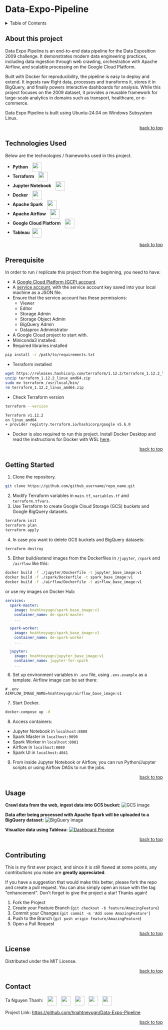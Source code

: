 # Data-Expo-Pipeline

<a id="readme-top"></a>

<details>
  <summary>Table of Contents</summary>
  <ol>
    <li><a href="#about-this-project">About This Project</a></li>
    <li><a href="#technologies-used">Technologies Used</a></li>
    <li><a href="#prerequisite">Prerequisite</a></li>
    <li><a href="#getting-started">Getting Started</a></li>
    <li><a href="#usage">Usage</a></li>
    <li><a href="#contributing">Contributing</a></li>
    <li><a href="#license">License</a></li>
    <li><a href="#contact">Contact</a></li>
  </ol>
</details>


## About this project

Data Expo Pipeline is an end-to-end data pipeline for the Data Exposition 2009 challenge. It demonstrates modern data engineering practices, including data ingestion through web crawling, orchestration with Apache Airflow, and scalable processing on the Google Cloud Platform.

Built with Docker for reproducibility, the pipeline is easy to deploy and extend. It ingests raw flight data, processes and transforms it, stores it in BigQuery, and finally powers interactive dashboards for analysis. While this project focuses on the 2009 dataset, it provides a reusable framework for large-scale analytics in domains such as transport, healthcare, or e-commerce.

Data Expo Pipeline is built using Ubuntu-24.04 on Windows Subsystem Linux.

<p align="right"><a href="#readme-top">back to top</a></p>

## Technologies Used

Below are the technologies / frameworks used in this project. 

- **Python** [<img src="https://cdn.jsdelivr.net/gh/devicons/devicon@latest/icons/python/python-original.svg" height=30 width=30 style="vertical-align:middle; margin-left:10px"/>](https://www.python.org/)
- **Terraform** [<img src="https://cdn.jsdelivr.net/gh/devicons/devicon@latest/icons/terraform/terraform-original.svg" height=30 width=30 style="vertical-align:middle; margin-left:10px"/>](https://developer.hashicorp.com/terraform)
- **Jupyter Notebook** [<img src="https://cdn.jsdelivr.net/gh/devicons/devicon@latest/icons/jupyter/jupyter-original.svg" height=30 width=30 style="vertical-align:middle; margin-left:10px"/>](https://jupyter.org/)
- **Docker** [<img src="https://cdn.jsdelivr.net/gh/devicons/devicon@latest/icons/docker/docker-original.svg" height=30 width=30 style="vertical-align:middle; margin-left:10px"/>](https://www.docker.com/)
- **Apache Spark** [<img src="https://cdn.jsdelivr.net/gh/devicons/devicon@latest/icons/apachespark/apachespark-original.svg" height=30 width=30 style="vertical-align:middle; margin-left:10px"/>](https://spark.apache.org/)
- **Apache Airflow** [<img src="https://cdn.jsdelivr.net/gh/devicons/devicon@latest/icons/apacheairflow/apacheairflow-original.svg" height=30 width=30 style="vertical-align:middle; margin-left:10px"/>](https://airflow.apache.org/)
- **Google Cloud Platform** [<img src="https://cdn.jsdelivr.net/gh/devicons/devicon@latest/icons/googlecloud/googlecloud-original.svg" height=30 width=30 style="vertical-align:middle; margin-left:10px"/>](https://cloud.google.com/)
- **Tableau** [<img src="https://www.svgrepo.com/download/354428/tableau-icon.svg" height=30 width=30 style="vertical-align:middle; margin-left:4px" height=30 width=30 style="vertical-align:middle; margin-left:10px"/>](https://www.tableau.com/)

<p align="right"><a href="#readme-top">back to top</a></p>

## Prerequisite

In order to run / replicate this project from the beginning, you need to have:
- A [Google Cloud Platform (GCP) account](https://console.cloud.google.com/).
- A [service account](https://console.cloud.google.com/iam-admin/serviceaccounts), with the service account key saved into your local machine as a JSON file. 
- Ensure that the service account has these permissions: 
	- Viewer
	- Editor
	- Storage Admin
	- Storage Object Admin
	- BigQuery Admin
	- Dataproc Administrator
- A Google Cloud project to start with.
- Miniconda3 installed. 
- Required libraries installed
```sh
pip install -r /path/to/requirements.txt
```

- Terraform installed
```sh
wget https://releases.hashicorp.com/terraform/1.12.2/terraform_1.12.2_linux_amd64.zip
unzip terraform_1.12.2_linux_amd64.zip
sudo mv terraform /usr/local/bin/
rm terraform_1.12.2_linux_amd64.zip
```

- Check Terraform version
```sh
terraform --version

Terraform v1.12.2
on linux_amd64
+ provider registry.terraform.io/hashicorp/google v5.6.0
```

- Docker is also required to run this project. Install Docker Desktop and read the instructions for Docker with WSL [here](https://docs.docker.com/desktop/features/wsl/).

<p align="right"><a href="#readme-top">back to top</a></p>

## Getting Started

1. Clone the repository.
```sh
git clone https://github.com/github_username/repo_name.git
```

2. Modify Terraform variables in `main.tf`, `variables.tf` and `terraform.tfvars`.
3. Use Terraform to create Google Cloud Storage (GCS) buckets and Google BigQuery datasets.
```sh
terraform init
terraform plan
terraform apply
```

4. In case you want to delete GCS buckets and BigQuery datasets:
```sh
terraform destroy
```

5. Either build/extend images from the Dockerfiles in `/jupyter`, `/spark` and `/airflow` like this:
```sh
docker build -f ./jupyter/Dockerfile -t jupyter_base_image:v1
docker build -f ./spark/Dockerfile -t spark_base_image:v1
docker build -f ./airflow/Dockerfile -t airflow_base_image:v1
```

or use my images on Docker Hub:
```yaml
services:
  spark-master:
    image: hnahtneyugn/spark_base_image:v1
    container_name: de-spark-master
    ...

  spark-worker:
    image: hnahtneyugn/spark_base_image:v1
    container_name: de-spark-worker
    ...

  jupyter:
    image: hnahtneyugn/jupyter_base_image:v1
    container_name: jupyter-for-spark
    ...
```

6. Set up environment variables in `.env` file, using `.env.example` as a template. Airflow image can be set there:
```
# .env
AIRFLOW_IMAGE_NAME=hnahtneyugn/airflow_base_image:v1
```

7. Start Docker.
```sh
docker-compose up -d
```

8. Access containers:
- Jupyter Notebook in `localhost:8888`
- Spark Master in `localhost:9090`
- Spark Worker in `localhost:8081`
- Airflow in `localhost:8080`
- Spark UI in `localhost:4041`

9. From inside Jupyter Notebook or Airflow, you can run Python/Jupyter scripts or using Airflow DAGs to run the jobs.

<p align="right"><a href="#readme-top">back to top</a></p>

## Usage 

**Crawl data from the web, ingest data into GCS bucket:**
![GCS image](./assets/images/Pasted_image_20250820164613.png)


**Data after being processed with Apache Spark will be uploaded to a BigQuery dataset:**
![BigQuery image](./assets/images/Pasted_image_20250820165325.png)


**Visualize data using Tableau:**
[![Dashboard Preview](./assets/images/dashboard.png)](./dashboards/Extra_Analysis_Dashboard.pdf)

<p align="right"><a href="#readme-top">back to top</a></p>

## Contributing

This is my first ever project, and since it is still flawed at some points, any contributions you make are **greatly appreciated**.

If you have a suggestion that would make this better, please fork the repo and create a pull request. You can also simply open an issue with the tag "enhancement". Don't forget to give the project a star! Thanks again!

1. Fork the Project
2. Create your Feature Branch (`git checkout -b feature/AmazingFeature`)
3. Commit your Changes (`git commit -m 'Add some AmazingFeature'`)
4. Push to the Branch (`git push origin feature/AmazingFeature`)
5. Open a Pull Request

<p align="right"><a href="#readme-top">back to top</a></p>

## License

Distributed under the MIT License.

<p align="right"><a href="#readme-top">back to top</a></p>

## Contact

Ta Nguyen Thanh: [<img src="https://cdn.jsdelivr.net/gh/selfhst/icons/svg/github-light.svg" height="30" style="vertical-align:middle; margin-left:10px">](https://github.com/hnahtneyugn) [<img src="https://cdn.jsdelivr.net/gh/selfhst/icons/svg/facebook-light.svg" height="30" style="vertical-align:middle; margin-left:10px">](https://www.facebook.com/godsendparanoia/) [<img src="https://cdn.jsdelivr.net/gh/selfhst/icons/svg/instagram-light.svg" height="30" style="vertical-align:middle; margin-left:10px">](https://www.instagram.com/tngtwx_/) [<img src="https://cdn.jsdelivr.net/gh/selfhst/icons/svg/linkedin-light.svg" height="30" style="vertical-align:middle; margin-left:10px">](https://www.linkedin.com/in/tanguyenthanh/) [<img src="https://cdn.jsdelivr.net/gh/selfhst/icons/svg/gmail-light.svg" height="30" style="vertical-align:middle; margin-left:10px">](mailto:tanguyenthanh1969@gmail.com)

Project Link: https://github.com/hnahtneyugn/Data-Expo-Pipeline

<p align="right"><a href="#readme-top">back to top</a></p>
